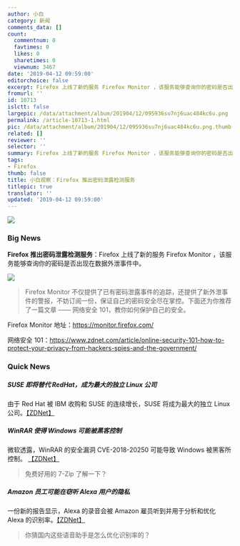 ```yaml
---
author: 小白
category: 新闻
comments_data: []
count:
  commentnum: 0
  favtimes: 0
  likes: 0
  sharetimes: 0
  viewnum: 3467
date: '2019-04-12 09:59:00'
editorchoice: false
excerpt: Firefox 上线了新的服务 Firefox Monitor ，该服务能够查询你的密码是否出现在数据外泄事件中。
fromurl: ''
id: 10713
islctt: false
largepic: /data/attachment/album/201904/12/095936su7nj6uac484kc6u.png
permalink: /article-10713-1.html
pic: /data/attachment/album/201904/12/095936su7nj6uac484kc6u.png.thumb.jpg
related: []
reviewer: ''
selector: ''
summary: Firefox 上线了新的服务 Firefox Monitor ，该服务能够查询你的密码是否出现在数据外泄事件中。
tags:
- Firefox
thumb: false
title: 小白观察：Firefox 推出密码泄露检测服务
titlepic: true
translator: ''
updated: '2019-04-12 09:59:00'
---
```


![](/data/attachment/album/201904/12/095936su7nj6uac484kc6u.png)


### Big News


**Firefox 推出密码泄露检测服务**：Firefox 上线了新的服务 Firefox Monitor ，该服务能够查询你的密码是否出现在数据外泄事件中。


![](/data/attachment/album/201904/12/101904j8j2cnnj7x8nzq7m.png)



> 
> Firefox Monitor 不仅提供了已有密码泄露事件的追踪，还提供了新外泄事件的警报，不妨订阅一份，保证自己的密码安全尽在掌控。下面还为你推荐了一篇文章 —— 网络安全 101，教你如何保护自己的安全。
> 
> 
> 


Firefox Monitor 地址：<https://monitor.firefox.com/>


网络安全 101：<https://www.zdnet.com/article/online-security-101-how-to-protect-your-privacy-from-hackers-spies-and-the-government/>


### Quick News


##### SUSE 即将替代 RedHat，成为最大的独立 Linux 公司


由于 Red Hat 被 IBM 收购和 SUSE 的连续增长，SUSE 将成为最大的独立 Linux 公司。[【ZDNet】](https://www.zdnet.com/article/the-new-suse/)


##### WinRAR 使得 Windows 可能被黑客控制


微软透露，WinRAR 的安全漏洞 CVE-2018-20250 可能导致 Windows 被黑客所控制。 [【ZDNet】](https://www.zdnet.com/article/microsoft-winrar-exploit-gives-attackers-full-control-of-windows-pc/)



> 
> 免费好用的 7-Zip 了解一下？
> 
> 
> 


##### Amazon 员工可能在窃听 Alexa 用户的隐私


一份新的报告显示，Alexa 的录音会被 Amazon 雇员听到并用于分析和优化 Alexa 的识别率。[【ZDNet】](https://www.zdnet.com/article/amazon-employees-are-listening-in-to-your-conversations-with-alexa/)



> 
> 你猜国内这些语音助手是怎么优化识别率的？
> 
> 
>